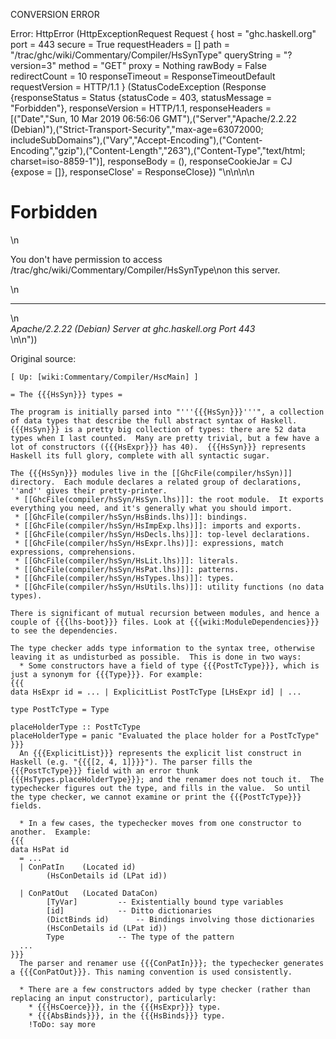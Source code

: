 CONVERSION ERROR

Error: HttpError (HttpExceptionRequest Request {
  host                 = "ghc.haskell.org"
  port                 = 443
  secure               = True
  requestHeaders       = []
  path                 = "/trac/ghc/wiki/Commentary/Compiler/HsSynType"
  queryString          = "?version=3"
  method               = "GET"
  proxy                = Nothing
  rawBody              = False
  redirectCount        = 10
  responseTimeout      = ResponseTimeoutDefault
  requestVersion       = HTTP/1.1
}
 (StatusCodeException (Response {responseStatus = Status {statusCode = 403, statusMessage = "Forbidden"}, responseVersion = HTTP/1.1, responseHeaders = [("Date","Sun, 10 Mar 2019 06:56:06 GMT"),("Server","Apache/2.2.22 (Debian)"),("Strict-Transport-Security","max-age=63072000; includeSubDomains"),("Vary","Accept-Encoding"),("Content-Encoding","gzip"),("Content-Length","263"),("Content-Type","text/html; charset=iso-8859-1")], responseBody = (), responseCookieJar = CJ {expose = []}, responseClose' = ResponseClose}) "<!DOCTYPE HTML PUBLIC \"-//IETF//DTD HTML 2.0//EN\">\n<html><head>\n<title>403 Forbidden</title>\n</head><body>\n<h1>Forbidden</h1>\n<p>You don't have permission to access /trac/ghc/wiki/Commentary/Compiler/HsSynType\non this server.</p>\n<hr>\n<address>Apache/2.2.22 (Debian) Server at ghc.haskell.org Port 443</address>\n</body></html>\n"))

Original source:

```trac
[ Up: [wiki:Commentary/Compiler/HscMain] ]

= The {{{HsSyn}}} types =

The program is initially parsed into "'''{{{HsSyn}}}'''", a collection of data types that describe the full abstract syntax of Haskell.  {{{HsSyn}}} is a pretty big collection of types: there are 52 data types when I last counted.  Many are pretty trivial, but a few have a lot of constructors ({{{HsExpr}}} has 40).  {{{HsSyn}}} represents Haskell its full glory, complete with all syntactic sugar.

The {{{HsSyn}}} modules live in the [[GhcFile(compiler/hsSyn)]] directory.  Each module declares a related group of declarations, ''and'' gives their pretty-printer.
 * [[GhcFile(compiler/hsSyn/HsSyn.lhs)]]: the root module.  It exports everything you need, and it's generally what you should import.
 * [[GhcFile(compiler/hsSyn/HsBinds.lhs)]]: bindings.
 * [[GhcFile(compiler/hsSyn/HsImpExp.lhs)]]: imports and exports.
 * [[GhcFile(compiler/hsSyn/HsDecls.lhs)]]: top-level declarations.
 * [[GhcFile(compiler/hsSyn/HsExpr.lhs)]]: expressions, match expressions, comprehensions.
 * [[GhcFile(compiler/hsSyn/HsLit.lhs)]]: literals.
 * [[GhcFile(compiler/hsSyn/HsPat.lhs)]]: patterns.
 * [[GhcFile(compiler/hsSyn/HsTypes.lhs)]]: types.
 * [[GhcFile(compiler/hsSyn/HsUtils.lhs)]]: utility functions (no data types).

There is significant of mutual recursion between modules, and hence a couple of {{{lhs-boot}}} files. Look at {{{wiki:ModuleDependencies}}} to see the dependencies.

The type checker adds type information to the syntax tree, otherwise leaving it as undisturbed as possible.  This is done in two ways:
  * Some constructors have a field of type {{{PostTcType}}}, which is just a synonym for {{{Type}}}. For example:
{{{
data HsExpr id = ... | ExplicitList PostTcType [LHsExpr id] | ...

type PostTcType = Type

placeHolderType :: PostTcType
placeHolderType = panic "Evaluated the place holder for a PostTcType"
}}}
  An {{{ExplicitList}}} represents the explicit list construct in Haskell (e.g. "{{{[2, 4, 1]}}}"). The parser fills the {{{PostTcType}}} field with an error thunk {{{HsTypes.placeHolderType}}}; and the renamer does not touch it.  The typechecker figures out the type, and fills in the value.  So until the type checker, we cannot examine or print the {{{PostTcType}}} fields.

  * In a few cases, the typechecker moves from one constructor to another.  Example:
{{{
data HsPat id
  = ...
  | ConPatIn	(Located id)
		(HsConDetails id (LPat id))

  | ConPatOut	(Located DataCon)
		[TyVar]			-- Existentially bound type variables
		[id]			-- Ditto dictionaries
		(DictBinds id)		-- Bindings involving those dictionaries
		(HsConDetails id (LPat id))
		Type    		-- The type of the pattern
  ...
}}}
  The parser and renamer use {{{ConPatIn}}}; the typechecker generates a {{{ConPatOut}}}. This naming convention is used consistently.

  * There are a few constructors added by type checker (rather than replacing an input constructor), particularly:
    * {{{HsCoerce}}}, in the {{{HsExpr}}} type.
    * {{{AbsBinds}}}, in the {{{HsBinds}}} type.
    !ToDo: say more


```
